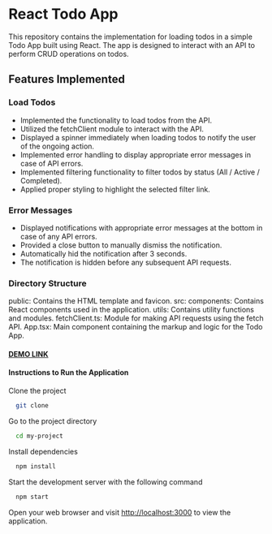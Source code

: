 # React Todo App

This repository contains the implementation for loading todos in a simple Todo App built using React. The app is designed to interact with an API to perform CRUD operations on todos.

## Features Implemented

### Load Todos

- Implemented the functionality to load todos from the API.
- Utilized the fetchClient module to interact with the API.
- Displayed a spinner immediately when loading todos to notify the user of the ongoing action.
- Implemented error handling to display appropriate error messages in case of API errors.
- Implemented filtering functionality to filter todos by status (All / Active / Completed).
- Applied proper styling to highlight the selected filter link.

### Error Messages

- Displayed notifications with appropriate error messages at the bottom in case of any API errors.
- Provided a close button to manually dismiss the notification.
- Automatically hid the notification after 3 seconds.
- The notification is hidden before any subsequent API requests.

### Directory Structure

public: Contains the HTML template and favicon.
src:
components: Contains React components used in the application.
utils: Contains utility functions and modules.
fetchClient.ts: Module for making API requests using the fetch API.
App.tsx: Main component containing the markup and logic for the Todo App.

#### [DEMO LINK](https://mariasnegireva.github.io/to-do-app/)

#### Instructions to Run the Application

Clone the project

```bash
  git clone
```

Go to the project directory

```bash
  cd my-project
```

Install dependencies

```bash
  npm install
```

Start the development server with the following command

```bash
  npm start
```

Open your web browser and visit <http://localhost:3000> to view the application.
